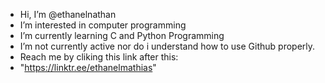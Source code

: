 - Hi, I’m @ethanelnathan
- I’m interested in computer programming
- I’m currently learning C and Python Programming
- I’m not currently active nor do i understand how to use Github properly.
- Reach me by cliking this link after this:
- "https://linktr.ee/ethanelmathias"

